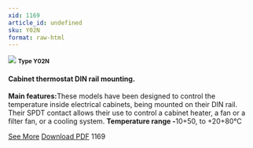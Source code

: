 ```yaml
---
xid: 1169
article_id: undefined
sku: Y02N
format: raw-html
---
```

 <img src="./1169/Y02N.jpg" class="card-imgs mb-2">
 <small class="text-grey mb-2"><b>Type Y02N</b> </small>
 <h4>Cabinet thermostat DIN rail mounting.</h4>
 <p><b>Main features:</b>These models have been designed to control the temperature inside electrical cabinets, being mounted on their DIN rail. Their SPDT contact allows their use to control a cabinet heater, a fan or a filter fan, or a cooling system.
 <b>Temperature range -</b>10+50, to +20+80&#xB0;C</p>
 <div class="btns">
 <a href="../en/cabinet_thermostat_DIN_rail_mounting-y02n.html" class="btn-red">See More</a>
 <a href="../en/pdf/Cat24 P29 Ultimheat EN Y02N 20150098.pdf" target="_blank" class="btn-red">Download PDF</a>
 <!-- <a href="http://www.ultimheat.com/cat2.html" target="_blank" class="access-link"> Access full catalogue <i class="fa fa-external-link" aria-hidden="true"></i> </a> -->
 <span class="number-btn">1169</span>
 </div>
 